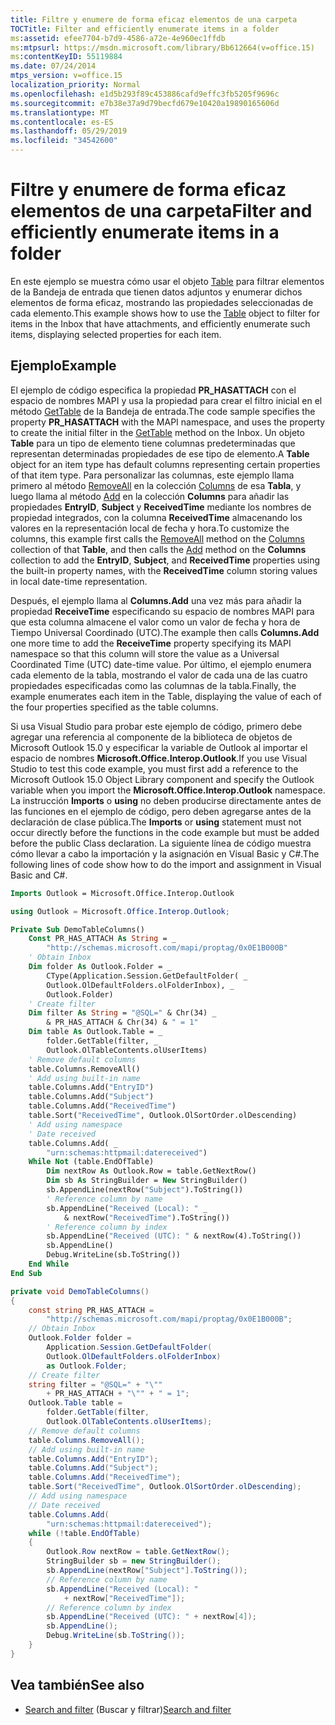 ```yaml
---
title: Filtre y enumere de forma eficaz elementos de una carpeta
TOCTitle: Filter and efficiently enumerate items in a folder
ms:assetid: efee7704-b7d9-4586-a72e-4e960ec1ffdb
ms:mtpsurl: https://msdn.microsoft.com/library/Bb612664(v=office.15)
ms:contentKeyID: 55119884
ms.date: 07/24/2014
mtps_version: v=office.15
localization_priority: Normal
ms.openlocfilehash: e1d5b293f89c453886cafd9effc3fb5205f9696c
ms.sourcegitcommit: e7b38e37a9d79becfd679e10420a19890165606d
ms.translationtype: MT
ms.contentlocale: es-ES
ms.lasthandoff: 05/29/2019
ms.locfileid: "34542600"
---
```

# <a name="filter-and-efficiently-enumerate-items-in-a-folder"></a><span data-ttu-id="d3638-102">Filtre y enumere de forma eficaz elementos de una carpeta</span><span class="sxs-lookup"><span data-stu-id="d3638-102">Filter and efficiently enumerate items in a folder</span></span>

<span data-ttu-id="d3638-103">En este ejemplo se muestra cómo usar el objeto [Table](https://msdn.microsoft.com/library/bb652856\(v=office.15\)) para filtrar elementos de la Bandeja de entrada que tienen datos adjuntos y enumerar dichos elementos de forma eficaz, mostrando las propiedades seleccionadas de cada elemento.</span><span class="sxs-lookup"><span data-stu-id="d3638-103">This example shows how to use the [Table](https://msdn.microsoft.com/library/bb652856\(v=office.15\)) object to filter for items in the Inbox that have attachments, and efficiently enumerate such items, displaying selected properties for each item.</span></span>

## <a name="example"></a><span data-ttu-id="d3638-104">Ejemplo</span><span class="sxs-lookup"><span data-stu-id="d3638-104">Example</span></span>

<span data-ttu-id="d3638-105">El ejemplo de código especifica la propiedad **PR\_HASATTACH** con el espacio de nombres MAPI y usa la propiedad para crear el filtro inicial en el método [GetTable](https://msdn.microsoft.com/library/bb612592\(v=office.15\)) de la Bandeja de entrada.</span><span class="sxs-lookup"><span data-stu-id="d3638-105">The code sample specifies the property **PR\_HASATTACH** with the MAPI namespace, and uses the property to create the initial filter in the [GetTable](https://msdn.microsoft.com/library/bb612592\(v=office.15\)) method on the Inbox.</span></span> <span data-ttu-id="d3638-106">Un objeto **Table** para un tipo de elemento tiene columnas predeterminadas que representan determinadas propiedades de ese tipo de elemento.</span><span class="sxs-lookup"><span data-stu-id="d3638-106">A **Table** object for an item type has default columns representing certain properties of that item type.</span></span> <span data-ttu-id="d3638-107">Para personalizar las columnas, este ejemplo llama primero al método [RemoveAll](https://msdn.microsoft.com/library/bb611528\(v=office.15\)) en la colección [Columns](https://msdn.microsoft.com/library/bb646214\(v=office.15\)) de esa **Tabla**, y luego llama al método [Add](https://msdn.microsoft.com/library/bb652865\(v=office.15\)) en la colección **Columns** para añadir las propiedades **EntryID**, **Subject** y **ReceivedTime** mediante los nombres de propiedad integrados, con la columna **ReceivedTime** almacenando los valores en la representación local de fecha y hora.</span><span class="sxs-lookup"><span data-stu-id="d3638-107">To customize the columns, this example first calls the [RemoveAll](https://msdn.microsoft.com/library/bb611528\(v=office.15\)) method on the [Columns](https://msdn.microsoft.com/library/bb646214\(v=office.15\)) collection of that **Table**, and then calls the [Add](https://msdn.microsoft.com/library/bb652865\(v=office.15\)) method on the **Columns** collection to add the **EntryID**, **Subject**, and **ReceivedTime** properties using the built-in property names, with the **ReceivedTime** column storing values in local date-time representation.</span></span> 

<span data-ttu-id="d3638-108">Después, el ejemplo llama al **Columns.Add** una vez más para añadir la propiedad **ReceiveTime** especificando su espacio de nombres MAPI para que esta columna almacene el valor como un valor de fecha y hora de Tiempo Universal Coordinado (UTC).</span><span class="sxs-lookup"><span data-stu-id="d3638-108">The example then calls **Columns.Add** one more time to add the **ReceiveTime** property specifying its MAPI namespace so that this column will store the value as a Universal Coordinated Time (UTC) date-time value.</span></span> <span data-ttu-id="d3638-109">Por último, el ejemplo enumera cada elemento de la tabla, mostrando el valor de cada una de las cuatro propiedades especificadas como las columnas de la tabla.</span><span class="sxs-lookup"><span data-stu-id="d3638-109">Finally, the example enumerates each item in the Table, displaying the value of each of the four properties specified as the table columns.</span></span>

<span data-ttu-id="d3638-110">Si usa Visual Studio para probar este ejemplo de código, primero debe agregar una referencia al componente de la biblioteca de objetos de Microsoft Outlook 15.0 y especificar la variable de Outlook al importar el espacio de nombres **Microsoft.Office.Interop.Outlook**.</span><span class="sxs-lookup"><span data-stu-id="d3638-110">If you use Visual Studio to test this code example, you must first add a reference to the Microsoft Outlook 15.0 Object Library component and specify the Outlook variable when you import the **Microsoft.Office.Interop.Outlook** namespace.</span></span> <span data-ttu-id="d3638-111">La instrucción **Imports** o **using** no deben producirse directamente antes de las funciones en el ejemplo de código, pero deben agregarse antes de la declaración de clase pública.</span><span class="sxs-lookup"><span data-stu-id="d3638-111">The **Imports** or **using** statement must not occur directly before the functions in the code example but must be added before the public Class declaration.</span></span> <span data-ttu-id="d3638-112">La siguiente línea de código muestra cómo llevar a cabo la importación y la asignación en Visual Basic y C\#.</span><span class="sxs-lookup"><span data-stu-id="d3638-112">The following lines of code show how to do the import and assignment in Visual Basic and C\#.</span></span>

```vb
Imports Outlook = Microsoft.Office.Interop.Outlook
```


```csharp
using Outlook = Microsoft.Office.Interop.Outlook;
```


```vb
Private Sub DemoTableColumns()
    Const PR_HAS_ATTACH As String = _
        "http://schemas.microsoft.com/mapi/proptag/0x0E1B000B"
    ' Obtain Inbox
    Dim folder As Outlook.Folder = _
        CType(Application.Session.GetDefaultFolder( _
        Outlook.OlDefaultFolders.olFolderInbox), _
        Outlook.Folder)
    ' Create filter
    Dim filter As String = "@SQL=" & Chr(34) _
        & PR_HAS_ATTACH & Chr(34) & " = 1"
    Dim table As Outlook.Table = _
        folder.GetTable(filter, _
        Outlook.OlTableContents.olUserItems)
    ' Remove default columns
    table.Columns.RemoveAll()
    ' Add using built-in name
    table.Columns.Add("EntryID")
    table.Columns.Add("Subject")
    table.Columns.Add("ReceivedTime")
    table.Sort("ReceivedTime", Outlook.OlSortOrder.olDescending)
    ' Add using namespace
    ' Date received
    table.Columns.Add( _
        "urn:schemas:httpmail:datereceived")
    While Not (table.EndOfTable)
        Dim nextRow As Outlook.Row = table.GetNextRow()
        Dim sb As StringBuilder = New StringBuilder()
        sb.AppendLine(nextRow("Subject").ToString())
        ' Reference column by name 
        sb.AppendLine("Received (Local): " _
            & nextRow("ReceivedTime").ToString())
        ' Reference column by index
        sb.AppendLine("Received (UTC): " & nextRow(4).ToString())
        sb.AppendLine()
        Debug.WriteLine(sb.ToString())
    End While
End Sub
```


```csharp
private void DemoTableColumns()
{
    const string PR_HAS_ATTACH =
        "http://schemas.microsoft.com/mapi/proptag/0x0E1B000B";
    // Obtain Inbox
    Outlook.Folder folder =
        Application.Session.GetDefaultFolder(
        Outlook.OlDefaultFolders.olFolderInbox)
        as Outlook.Folder;
    // Create filter
    string filter = "@SQL=" + "\""
        + PR_HAS_ATTACH + "\"" + " = 1";
    Outlook.Table table =
        folder.GetTable(filter,
        Outlook.OlTableContents.olUserItems);
    // Remove default columns
    table.Columns.RemoveAll();
    // Add using built-in name
    table.Columns.Add("EntryID");
    table.Columns.Add("Subject");
    table.Columns.Add("ReceivedTime");
    table.Sort("ReceivedTime", Outlook.OlSortOrder.olDescending);
    // Add using namespace
    // Date received
    table.Columns.Add(
        "urn:schemas:httpmail:datereceived");
    while (!table.EndOfTable)
    {
        Outlook.Row nextRow = table.GetNextRow();
        StringBuilder sb = new StringBuilder();
        sb.AppendLine(nextRow["Subject"].ToString());
        // Reference column by name 
        sb.AppendLine("Received (Local): "
            + nextRow["ReceivedTime"]);
        // Reference column by index
        sb.AppendLine("Received (UTC): " + nextRow[4]);
        sb.AppendLine();
        Debug.WriteLine(sb.ToString());
    }
}
```

## <a name="see-also"></a><span data-ttu-id="d3638-113">Vea también</span><span class="sxs-lookup"><span data-stu-id="d3638-113">See also</span></span>

- <span data-ttu-id="d3638-114">[Search and filter](search-and-filter.md) (Buscar y filtrar)</span><span class="sxs-lookup"><span data-stu-id="d3638-114">[Search and filter](search-and-filter.md)</span></span>

